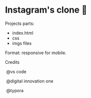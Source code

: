 # Instagram's clone :crescent_moon:

Projects parts:

- index.html
- css
- imgs files

Format: responsive for mobile.

Credits

​	@vs code

​	@digital innovation one

​	@typora

